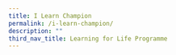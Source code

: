 ```yaml
---
title: I Learn Champion
permalink: /i-learn-champion/
description: ""
third_nav_title: Learning for Life Programme
---
```

